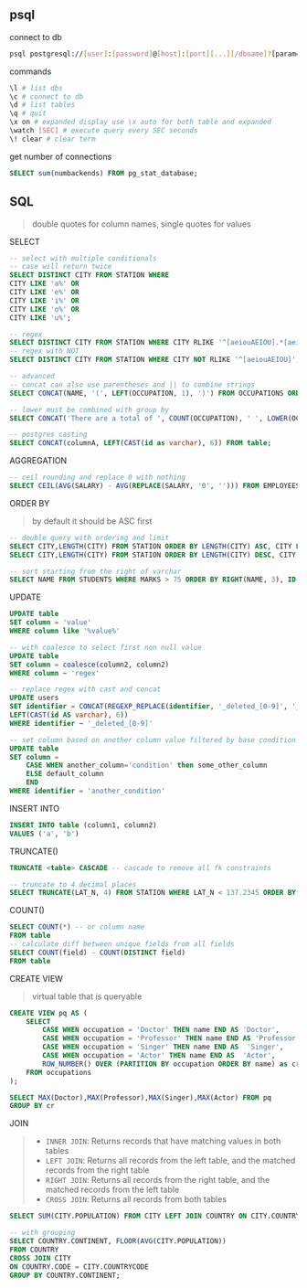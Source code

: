 ## psql

connect to db
```bash
psql postgresql://[user]:[password]@[host]:[port][...][/dbname]?[param=value&...]
```

commands
```bash
\l # list dbs
\c # connect to db
\d # list tables
\q # quit
\x on # expanded display use \x auto for both table and expanded
\watch [SEC] # execute query every SEC seconds
\! clear # clear term
```

get number of connections
```SQL
SELECT sum(numbackends) FROM pg_stat_database;
```

## SQL

>double quotes for column names, single quotes for values

SELECT
```SQL
-- select with multiple conditionals
-- case will return twice
SELECT DISTINCT CITY FROM STATION WHERE 
CITY LIKE 'a%' OR
CITY LIKE 'e%' OR
CITY LIKE 'i%' OR
CITY LIKE 'o%' OR
CITY LIKE 'u%';

-- regex
SELECT DISTINCT CITY FROM STATION WHERE CITY RLIKE '^[aeiouAEIOU].*[aeiouAEIOU]$'
-- regex with NOT
SELECT DISTINCT CITY FROM STATION WHERE CITY NOT RLIKE '^[aeiouAEIOU]';

-- advanced
-- concat can also use parentheses and || to combine strings
SELECT CONCAT(NAME, '(', LEFT(OCCUPATION, 1), ')') FROM OCCUPATIONS ORDER BY NAME;

-- lower must be combined with group by
SELECT CONCAT('There are a total of ', COUNT(OCCUPATION), ' ', LOWER(OCCUPATION), 's.') FROM OCCUPATIONS GROUP BY OCCUPATION ORDER BY COUNT(OCCUPATION), OCCUPATION;

-- postgres casting
SELECT CONCAT(columnA, LEFT(CAST(id as varchar), 6)) FROM table;
```

AGGREGATION
```SQL
-- ceil rounding and replace 0 with nothing
SELECT CEIL(AVG(SALARY) - AVG(REPLACE(SALARY, '0', ''))) FROM EMPLOYEES;
```

ORDER BY
> by default it should be ASC first
```SQL
-- double query with ordering and limit
SELECT CITY,LENGTH(CITY) FROM STATION ORDER BY LENGTH(CITY) ASC, CITY LIMIT 1;
SELECT CITY,LENGTH(CITY) FROM STATION ORDER BY LENGTH(CITY) DESC, CITY LIMIT 1;

-- sort starting from the right of varchar
SELECT NAME FROM STUDENTS WHERE MARKS > 75 ORDER BY RIGHT(NAME, 3), ID ASC;
```

UPDATE
```SQL
UPDATE table
SET column = 'value'
WHERE column like '%value%'

-- with coalesce to select first non null value
UPDATE table
SET column = coalesce(column2, column2)
WHERE column ~ 'regex'

-- replace regex with cast and concat
UPDATE users
SET identifier = CONCAT(REGEXP_REPLACE(identifier, '_deleted_[0-9]', '_deleted_'),
LEFT(CAST(id AS varchar), 6))
WHERE identifier ~ '_deleted_[0-9]'

-- set column based on another column value filtered by base condition
UPDATE table
SET column =
	CASE WHEN another_column='condition' then some_other_column
	ELSE default_column
	END
WHERE identifier = 'another_condition'
```

INSERT INTO
```SQL
INSERT INTO table (column1, column2)
VALUES ('a', 'b')
```

TRUNCATE()
```SQL
TRUNCATE <table> CASCADE -- cascade to remove all fk constraints

-- truncate to 4 decimal places
SELECT TRUNCATE(LAT_N, 4) FROM STATION WHERE LAT_N < 137.2345 ORDER BY LAT_N DESC LIMIT 1;
```

COUNT()
```SQL
SELECT COUNT(*) -- or column name
FROM table
-- calculate diff between unique fields from all fields
SELECT COUNT(field) - COUNT(DISTINCT field)
FROM table
```

CREATE VIEW
> virtual table that is queryable
```SQL
CREATE VIEW pq AS (
    SELECT 
        CASE WHEN occupation = 'Doctor' THEN name END AS 'Doctor',
        CASE WHEN occupation = 'Professor' THEN name END AS 'Professor',
        CASE WHEN occupation = 'Singer' THEN name END AS  'Singer',
        CASE WHEN occupation = 'Actor' THEN name END AS  'Actor',
        ROW_NUMBER() OVER (PARTITION BY occupation ORDER BY name) as cr
    FROM occupations
);

SELECT MAX(Doctor),MAX(Professor),MAX(Singer),MAX(Actor) FROM pq 
GROUP BY cr
```

JOIN
> - `INNER JOIN`: Returns records that have matching values in both tables
> - `LEFT JOIN`: Returns all records from the left table, and the matched records from the right table
> - `RIGHT JOIN`: Returns all records from the right table, and the matched records from the left table
> - `CROSS JOIN`: Returns all records from both tables

```sql
SELECT SUM(CITY.POPULATION) FROM CITY LEFT JOIN COUNTRY ON CITY.COUNTRYCODE = COUNTRY.CODE WHERE COUNTRY.CONTINENT = 'Asia';

-- with grouping
SELECT COUNTRY.CONTINENT, FLOOR(AVG(CITY.POPULATION))
FROM COUNTRY
CROSS JOIN CITY
ON COUNTRY.CODE = CITY.COUNTRYCODE
GROUP BY COUNTRY.CONTINENT;
```